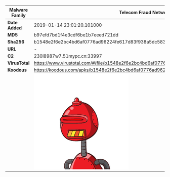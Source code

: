 | Malware Family | Telecom Fraud Network for South Koreans                      |
| -------------- | ------------------------------------------------------------ |
| **Date Added** | 2019-01-14 23:01:20.101000                                                   |
| **MD5**        | b97efd7bd1f4e3cdf6be1b7eeed721dd                             |
| **Sha256**     | b1548e2f6e2bc4bd6af0776ad96224fe617d83f938a5dc583e95f022d0febc07 |
| **URL**        | -                                                            |
| **C2**         | 230l8987w7.51mypc.cn:33997 |
| **VirusTotal** | https://www.virustotal.com/#/file/b1548e2f6e2bc4bd6af0776ad96224fe617d83f938a5dc583e95f022d0febc07/detection |
| **Koodous**    | https://koodous.com/apks/b1548e2f6e2bc4bd6af0776ad96224fe617d83f938a5dc583e95f022d0febc07 |
|                | ![](../assets/b1548e2f6e2bc4bd6af0776ad96224fe617d83f938a5dc583e95f022d0febc07.png) |